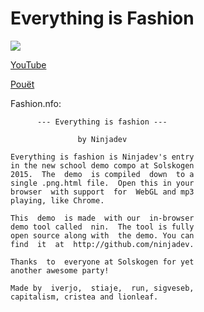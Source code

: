 # Everything is Fashion

![](http://i.imgur.com/3JNTsVY.jpg)

[YouTube](https://www.youtube.com/watch?v=gVcshkaV4oc)

[Pouët](http://www.pouet.net/prod.php?which=65978)

Fashion.nfo:

```
      --- Everything is fashion ---

               by Ninjadev

Everything is fashion is Ninjadev's entry
in the new school demo compo at Solskogen
2015.  The  demo  is compiled  down  to a
single .png.html file.  Open this in your
browser  with support  for  WebGL and mp3
playing, like Chrome.

This  demo  is made  with our  in-browser
demo tool called  nin.  The tool is fully
open source along with  the demo. You can
find  it  at  http://github.com/ninjadev.

Thanks  to  everyone at Solskogen for yet
another awesome party!

Made by  iverjo,  stiaje,  run, sigveseb,
capitalism, cristea and lionleaf.
```
